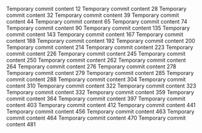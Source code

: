 Temporary commit content 12
Temporary commit content 28
Temporary commit content 32
Temporary commit content 39
Temporary commit content 44
Temporary commit content 65
Temporary commit content 74
Temporary commit content 90
Temporary commit content 135
Temporary commit content 143
Temporary commit content 167
Temporary commit content 188
Temporary commit content 192
Temporary commit content 200
Temporary commit content 214
Temporary commit content 223
Temporary commit content 226
Temporary commit content 245
Temporary commit content 250
Temporary commit content 262
Temporary commit content 264
Temporary commit content 276
Temporary commit content 278
Temporary commit content 279
Temporary commit content 285
Temporary commit content 288
Temporary commit content 304
Temporary commit content 310
Temporary commit content 322
Temporary commit content 323
Temporary commit content 332
Temporary commit content 359
Temporary commit content 364
Temporary commit content 397
Temporary commit content 403
Temporary commit content 412
Temporary commit content 441
Temporary commit content 456
Temporary commit content 463
Temporary commit content 464
Temporary commit content 470
Temporary commit content 481
